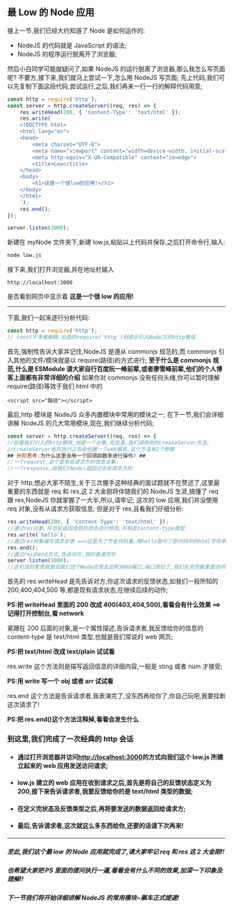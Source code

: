 ## 最 Low 的 Node 应用

接上一节,我们已经大约知道了 Node 是如何运作的:

- NodeJS 的代码就是 JavaScript 的语法;
- NodeJS 的程序运行脱离开了浏览器;

然后小白同学可能就疑问了,如果 NodeJS 的运行脱离了浏览器,那么我怎么写页面呢?
不要方,接下来,我们就马上尝试一下,怎么用 NodeJS 写页面;
先上代码,我们可以先复制下面这段代码,尝试运行,之后,我们再来一行一行的解释代码用意;

```Javascript {.line-numbers}
const http = require('http');
const server = http.createServer((req, res) => {
    res.writeHead(200, { 'Content-Type': 'text/html' });
    res.write(`
    <!DOCTYPE html>
    <html lang="en">
    <head>
        <meta charset="UTF-8">
        <meta name="viewport" content="width=device-width, initial-scale=1.0">
        <meta http-equiv="X-UA-Compatible" content="ie=edge">
        <title>Low</title>
    </head>
    <body>
        <h1>这是一个很low的应用!</h1>
    </body>
    </html>
    `);
    res.end();
});

server.listen(3000);
```

新建在 myNode 文件夹下,新建 low.js,粘贴以上代码并保存,之后打开命令行,输入:

```bash
node low.js
```

接下来,我们打开浏览器,并在地址栏输入

```
http://localhost:3000
```

是否看到网页中显示着 **这是一个很 low 的应用!**

---

下面,我们一起来逐行分析代码:

```Javascript {.line-numbers}
const http = require('http');
// const不多做解释,后面的require('http')则表示引入NodeJS的http模块
```

首先,强制性告诉大家并记住,NodeJS 是遵从 commonjs 规范的,而 commonjs 引入其他的文件/模块就是以 require(路径)的方式进行;
**至于什么是 commonjs 规范,什么是 ESModule 请大家自行百度阮一峰前辈,或者廖雪峰前辈,他们的个人博客上面都有非常详细的介绍**
如果你对 commonjs 没有任何头绪,你可以暂时理解 require(路径)等效于我们 html 中的

```
<script src="路径"></script>
```

最后,http 模块是 NodeJS 众多内置模块中常用的模块之一;
在下一节,我们会详细讲解 NodeJS 的几大常用模块,现在,我们继续分析代码;

```Javascript {.line-numbers}
const server = http.createServer((req, res) => {
//前面我们引入的http模块,他是一个对象,在这里,我们调用他的createServer方法;
//createServer他在执行之后会创建一个web服务,这个方法有2个参数
## 升阶思考:为什么这里会用一个回调函数来进行操作? ##
//一个request,这个是来自请求方的信息合集
//一个response,由我们(Node)返回过去给请求方的
```

对于 http,想必大家不陌生,关于三次握手这种经典的面试题就不在赘述了,这里最重要的东西就是 req 和 res,这 2 大金刚将伴随我们的 NodeJS 生涯,搞懂了 req 跟 res,NodeJS 你就掌握了一大半,所以,请牢记;
这次的 low 应用,我们并没使用 req 对象,没有从请求方获取信息;
但是对于 res,且看我们仔细分析:

```Javascript {.line-numbers}
res.writeHead(200, { 'Content-Type': 'text/html' });
//通过res对象,将当前返回信息的状态进行修改,并制定content-type类型
res.write(`hello`);
//通过res对象编写请求反馈 ==>这里为了节省代码量,用hello替代了原代码中的html字符串
res.end();
//通过res的end方法,告诉对方,我的表演完毕
server.listen(3000);
//这句话的意思就是说我们这个Node应用去监听3000端口,端口改动了,我们在浏览器里面访问的地址也要相应的改动
```

首先的 res.writeHead 是先告诉对方,你这次请求的反馈状态,如我们一般所知的 200,400,404,500 等,都是现有请求状态,在继续后续的动作;

**PS:把 writeHead 里面的 200 改成 400(403,404,500),看看会有什么效果 ==>记得打开控制台,看 network**

紧跟在 200 后面的对象,是一个属性描述,告诉请求者,我反馈给你的信息的 content-type 是 text/html 类型,也就是我们常说的 web 网页;

**PS:把 text/html 改成 text/plain 试试看**

res.write 这个方法则是描写返回信息的详细内容,一般是 sting 或者 num 才接受;

**PS:用 write 写一个 obj 或者 arr 试试看**

res.end 这个方法是告诉请求者,我表演完了,没东西再给你了,你自己玩吧,我要挂断这次请求了!

**PS:把 res.end()这个方法注释掉,看看会发生什么**

### 到这里,我们完成了一次经典的 http 会话

- #### 通过打开浏览器并访问[http://localhost:3000]()的方式向我们这个 low.js 所建立起来的 web 应用发送访问请求;
- #### low.js 建立的 web 应用在收到请求之后,首先是将自己的反馈状态定义为 200,接下来告诉请求者,我要反馈给你的是 text/html 类型的数据;
- #### 在定义完状态及反馈类型之后,再将要发送的数据返回给请求方;
- #### 最后,告诉请求者,这次就这么多东西给你,还要的话请下次再来!

---

##### 至此,我们这个最 low 的 Node 应用就完成了,请大家牢记 req 和 res 这 2 大金刚!!

##### 也希望大家把 PS 里面的提问执行一遍,看看会有什么不同的效果,加深一下印象及理解!!

##### 下一节我们将开始详细讲解 NodeJS 的常用模块~飙车正式提速!
